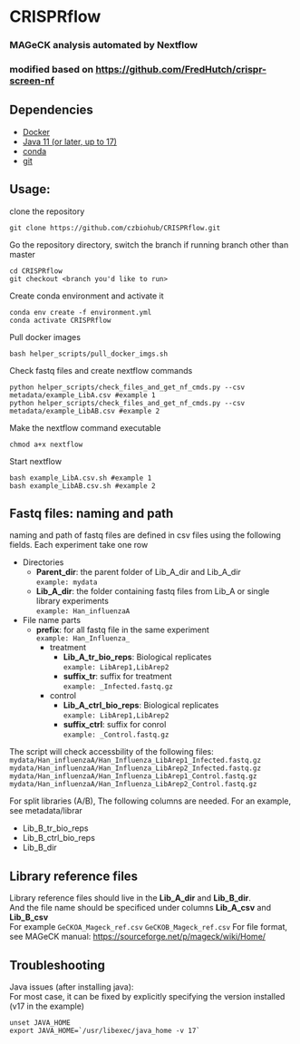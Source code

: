 # CRISPRflow
### MAGeCK analysis automated by Nextflow
### modified based on https://github.com/FredHutch/crispr-screen-nf

## Dependencies
- [Docker](https://docs.docker.com/get-docker/)
- [Java 11 (or later, up to 17)](https://www.oracle.com/java/technologies/downloads/)
- [conda](https://conda.io/projects/conda/en/latest/user-guide/install/index.html)
- [git](https://git-scm.com/book/en/v2/Getting-Started-Installing-Git)

## Usage: 
clone the repository
```
git clone https://github.com/czbiohub/CRISPRflow.git
```
Go the repository directory, switch the branch if running branch other than master
```
cd CRISPRflow
git checkout <branch you'd like to run>
```
Create conda environment and activate it
```
conda env create -f environment.yml
conda activate CRISPRflow
```
Pull docker images
```
bash helper_scripts/pull_docker_imgs.sh 
```
Check fastq files and create nextflow commands
```
python helper_scripts/check_files_and_get_nf_cmds.py --csv metadata/example_LibA.csv #example 1
python helper_scripts/check_files_and_get_nf_cmds.py --csv metadata/example_LibAB.csv #example 2
```
Make the nextflow command executable
```
chmod a+x nextflow
```
Start nextflow
```
bash example_LibA.csv.sh #example 1
bash example_LibAB.csv.sh #example 2
```

## Fastq files: naming and path
naming and path of fastq files are defined in csv files using the following fields. Each experiment take one row

- Directories
  - **Parent_dir**: the parent folder of Lib_A_dir and Lib_A_dir  
    `example: mydata`  
  - **Lib_A_dir**: the folder containing fastq files from Lib_A or single library experiments  
    `example: Han_influenzaA` 
- File name parts
  - **prefix**: for all fastq file in the same experiment  
    `example: Han_Influenza_`
    - treatment
      - **Lib_A_tr_bio_reps**: Biological replicates  
        `example: LibArep1,LibArep2`  
      - **suffix_tr**: suffix for treatment    
        `example: _Infected.fastq.gz`  
    - control
      - **Lib_A_ctrl_bio_reps**: Biological replicates  
        `example: LibArep1,LibArep2`  
      - **suffix_ctrl**: suffix for conrol    
        `example: _Control.fastq.gz` 
 
The script will check accessbility of the following files:  
`mydata/Han_influenzaA/Han_Influenza_LibArep1_Infected.fastq.gz`   
`mydata/Han_influenzaA/Han_Influenza_LibArep2_Infected.fastq.gz`  
`mydata/Han_influenzaA/Han_Influenza_LibArep1_Control.fastq.gz`    
`mydata/Han_influenzaA/Han_Influenza_LibArep2_Control.fastq.gz`  

For split libraries (A/B), The following columns are needed. For an example, see metadata/librar 
- Lib_B_tr_bio_reps  
- Lib_B_ctrl_bio_reps
- Lib_B_dir

## Library reference files
Library reference files should live in the **Lib_A_dir** and **Lib_B_dir**.   
And the file name should be specificed under columns **Lib_A_csv** and **Lib_B_csv**  
For example `GeCKOA_Mageck_ref.csv` `GeCKOB_Mageck_ref.csv` 
For file format, see MAGeCK manual: https://sourceforge.net/p/mageck/wiki/Home/

## Troubleshooting
Java issues (after installing java):  
For most case, it can be fixed by explicitly specifying the version installed (v17 in the example)
```
unset JAVA_HOME
export JAVA_HOME=`/usr/libexec/java_home -v 17`
```
